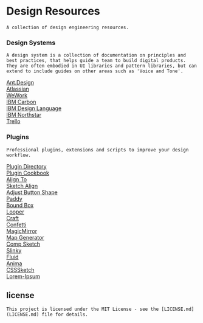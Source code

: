 # Design Resources

``
A collection of design engineering resources.
``


### Design Systems

``
A design system is a collection of documentation on principles and best practices, that helps guide a team to build digital products. They are often embodied in UI libraries and pattern libraries, but can extend to include guides on other areas such as 'Voice and Tone'.
``

[Ant.Design](https://ant.design)<br>
[Atlassian](https://atlassian.design)<br>
[WeWork](http://plasma.guide)<br>
[IBM Carbon](http://carbondesignsystem.com/)<br>
[IBM Design Language](https://www.ibm.com/design/language/)<br>	
[IBM Northstar](https://www.ibm.com/standards/web/)<br>
[Trello](https://design.trello.com/)<br>


### Plugins

``
Professional plugins, extensions and scripts to improve your design workflow.
``

[Plugin Directory](https://github.com/sketchplugins/plugin-directory)<br>
[Plugin Cookbook](https://github.com/turbobabr/Sketch-Plugins-Cookbook)<br>
[Align To](https://github.com/lucienlee/alignto)<br>
[Sketch Align](https://github.com/richardgazdik/sketch-align)<br>
[Adjust Button Shape](https://github.com/psilfver/sketch-adjust-button-shape)<br>
[Paddy](https://github.com/DWilliames/paddy-sketch-plugin)<br>
[Bound Box](https://github.com/lewishowles/sketch-bound-with-box)<br>
[Looper](http://sureskumar.com/looper)<br>
[Craft](https://www.invisionapp.com/craft)<br>
[Confetti](http://www.sketchconfetti.com)<br>
[MagicMirror](https://github.com/MagicSketch/MagicMirror)<br>
[Map Generator](https://github.com/eddiesigner/sketch-map-generator)<br>
[Comp Sketch](https://evilmartians.com/chronicles/compo-sketch)<br>
[Slinky](https://finchalyzer.github.io/slinky/)<br>
[Fluid](https://github.com/matt-curtis/Fluid-for-Sketch)<br>
[Anima](https://animaapp.github.io)<br>
[CSSSketch](https://github.com/JohnCoates/CSSketch)<br>
[Lorem-Ipsum](https://github.com/brandonbeecroft/Lorem-Ipsum-Plugin-for-Sketch)

## license

``This project is licensed under the MIT License - see the [LICENSE.md](LICENSE.md) file for details.``
